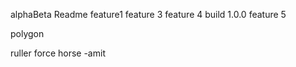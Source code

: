 alphaBeta Readme
feature1
feature 3
feature 4
build 1.0.0
feature 5

polygon


ruller
force horse -amit
